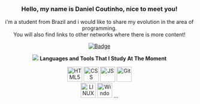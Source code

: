 <div align="center">
  
### Hello, my name is Daniel Coutinho, nice to meet you!

i'm a student from Brazil and i would like to share my evolution in the area of programming. </br> You will also find links to other networks where there is more content!   

[![Badge](https://img.shields.io/static/v1?labelColor=blue&label&message=Linkedin&color=blue&style=flat-square&logo=Linkedin)](https://www.linkedin.com/in/renan-marques-dev/)

![](https://github-profile-summary-cards.vercel.app/api/cards/stats?username=DanielCoutinh0=github_dark)
  **Languages and Tools That I Study At The Moment**
<div align="center">
<img src="https://img.icons8.com/color/48/000000/html-5--v1.png" alt="HTML5" title="HTML5" width="40" height="40"/>
<img src="https://img.icons8.com/color/48/000000/css3.png" alt="CSS" title="CSS" width="40" height="40"/>
<img src="https://img.icons8.com/color/50/000000/javascript.png" alt="JS" title="JavaScript" width="40" height="40"/>
<img src="https://img.icons8.com/color/48/000000/git.png" alt="Git" title="Git" width="40" height="40"/>
  
</br>
<img src="https://img.icons8.com/color/48/4a90e2/linux.png" alt="LINUX" title="LINUX" width="40" height="40"/>
<img src="https://img.icons8.com/color/48/4a90e2/windows-10.png" alt="Windows" title="Windows" width="40" height="40"/>
...
  
</div>
  
<div align="right">
  


</div> 
</div>
